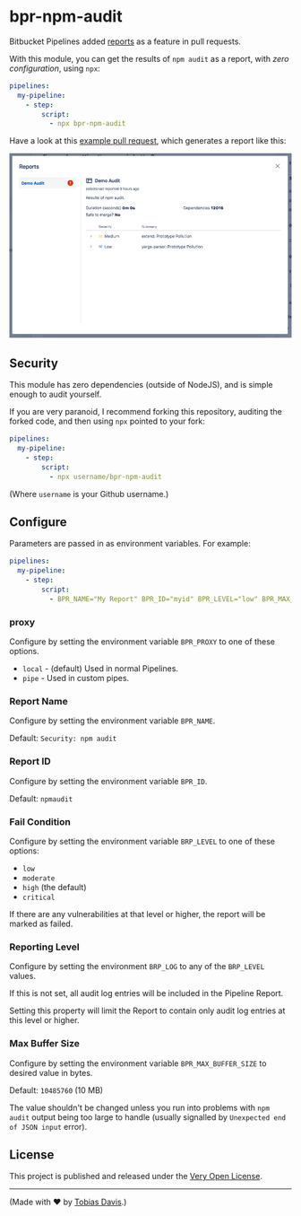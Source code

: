# bpr-npm-audit

Bitbucket Pipelines added [reports](https://confluence.atlassian.com/bitbucket/code-insights-994316785.html) as a feature in pull requests.

With this module, you can get the results of `npm audit` as a report, with *zero configuration*, using `npx`:

```yaml
pipelines:
  my-pipeline:
    - step:
        script:
          - npx bpr-npm-audit
```

Have a look at this [example pull request](https://bitbucket.org/saibotsivad/test-bpr-npm-audit/pull-requests/1/fix-maybe-setting-the-proxy-is-better), which generates a report like this:

![Example report image](./example-report.png)

## Security

This module has zero dependencies (outside of NodeJS), and is simple enough to audit yourself.

If you are very paranoid, I recommend forking this repository, auditing the forked code, and then using `npx` pointed to your fork:

```yaml
pipelines:
  my-pipeline:
    - step:
        script:
          - npx username/bpr-npm-audit
```

(Where `username` is your Github username.)

## Configure

Parameters are passed in as environment variables. For example:

```yaml
pipelines:
  my-pipeline:
    - step:
        script:
          - BPR_NAME="My Report" BPR_ID="myid" BPR_LEVEL="low" BPR_MAX_BUFFER_SIZE="20971520" npx bpr-npm-audit
```

### proxy

Configure by setting the environment variable `BPR_PROXY` to one of these options.

* `local` - (default) Used in normal Pipelines.
* `pipe` - Used in custom pipes.

### Report Name

Configure by setting the environment variable `BPR_NAME`.

Default: `Security: npm audit`

### Report ID

Configure by setting the environment variable `BPR_ID`.

Default: `npmaudit`

### Fail Condition

Configure by setting the environment variable `BRP_LEVEL` to one of these options:

* `low`
* `moderate`
* `high` (the default)
* `critical`

If there are any vulnerabilities at that level or higher, the report will be marked as failed.

### Reporting Level

Configure by setting the environment `BRP_LOG` to any of the `BRP_LEVEL` values.

If this is not set, all audit log entries will be included in the Pipeline Report.

Setting this property will limit the Report to contain only audit log entries at this level or higher.

### Max Buffer Size

Configure by setting the environment variable `BPR_MAX_BUFFER_SIZE` to desired value in bytes.

Default: `10485760` (10 MB)

The value shouldn't be changed unless you run into problems with `npm audit` output being too large to handle
(usually signalled by `Unexpected end of JSON input` error).

## License

This project is published and released under the [Very Open License](http://veryopenlicense.com).

---

(Made with ❤️ by [Tobias Davis](https://davistobias.com).)
